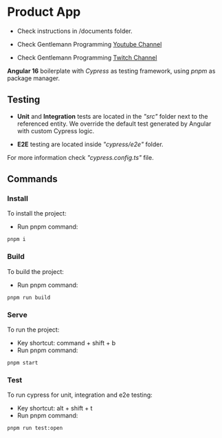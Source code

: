 # Product App

* Check instructions in /documents folder.

* Check Gentlemann Programming [Youtube Channel](https://www.youtube.com/@GentlemanProgramming)

* Check Gentlemann Programming [Twitch Channel](https://www.twitch.tv/gentleman_programming)

**Angular 16** boilerplate with *Cypress* as testing framework, using *pnpm* as package manager.

## Testing

* **Unit** and **Integration** tests are located in the *"src"* folder next to the referenced entity. We override the default test generated by Angular with custom Cypress logic.

* **E2E** testing are located inside *"cypress/e2e"* folder.

For more information check *"cypress.config.ts"* file.

## Commands

### Install

To install the project:

* Run pnpm command:

```shell
pnpm i
```

### Build

To build the project:

* Run pnpm command:

```shell
pnpm run build
```

### Serve

To run the project:

* Key shortcut: command + shift + b
* Run pnpm command:

```shell
pnpm start
```

### Test

To run cypress for unit, integration and e2e testing:

* Key shortcut: alt + shift + t
* Run pnpm command:

```shell
pnpm run test:open
```
